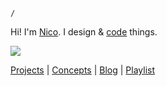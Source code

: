 `/`

Hi! I'm [Nico](https://twitter.com/nicoglennon). I design & [code](https://github.com/nicoglennon) things.

![](https://media.giphy.com/media/1iUMeuW2KwUJNAcv8t/giphy.gif)

[Projects](./projects) | [Concepts](./concepts) | [Blog](./blog) | [Playlist](https://open.spotify.com/playlist/0l9RQcbss17TUCnesCC07y?si=llZwzKUJRXWX7ZfN8PNfOA)
